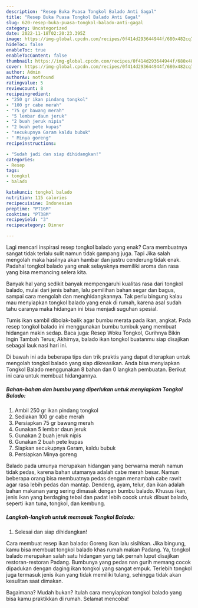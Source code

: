```yaml
---
description: "Resep Buka Puasa Tongkol Balado Anti Gagal"
title: "Resep Buka Puasa Tongkol Balado Anti Gagal"
slug: 620-resep-buka-puasa-tongkol-balado-anti-gagal
category: Uncategorized
date: 2022-11-18T02:20:23.395Z
image: https://img-global.cpcdn.com/recipes/0f414d293644944f/680x482cq70/tongkol-balado-foto-resep-utama.jpg
hideToc: false
enableToc: true
enableTocContent: false
thumbnail: https://img-global.cpcdn.com/recipes/0f414d293644944f/680x482cq70/tongkol-balado-foto-resep-utama.jpg
cover: https://img-global.cpcdn.com/recipes/0f414d293644944f/680x482cq70/tongkol-balado-foto-resep-utama.jpg
author: Admin
authorAv: notfound
ratingvalue: 5
reviewcount: 8
recipeingredient:
- "250 gr ikan pindang tongkol"
- "100 gr cabe merah"
- "75 gr bawang merah"
- "5 lembar daun jeruk"
- "2 buah jeruk nipis"
- "2 buah pete kupas"
- "secukupnya Garam kaldu bubuk"
- " Minya goreng"
recipeinstructions:

- "Sudah jadi dan siap dihidangkan!"
categories:
- Resep
tags:
- tongkol
- balado

katakunci: tongkol balado 
nutrition: 115 calories
recipecuisine: Indonesian
preptime: "PT16M"
cooktime: "PT38M"
recipeyield: "3"
recipecategory: Dinner

---
```



Lagi mencari inspirasi resep tongkol balado yang enak? Cara membuatnya sangat tidak terlalu sulit namun tidak gampang juga. Tapi Jika salah mengolah maka hasilnya akan hambar dan justru cenderung tidak enak. Padahal tongkol balado yang enak selayaknya memiliki aroma dan rasa yang bisa memancing selera kita.


Banyak hal yang sedikit banyak mempengaruhi kualitas rasa dari tongkol balado, mulai dari jenis bahan, lalu pemilihan bahan segar dan bagus, sampai cara mengolah dan menghidangkannya. Tak perlu bingung kalau mau menyiapkan tongkol balado yang enak di rumah, karena asal sudah tahu caranya maka hidangan ini bisa menjadi suguhan spesial.

Tumis ikan sambil dibolak-balik agar bumbu merata pada ikan, angkat. Pada resep tongkol balado ini menggunakan bumbu tumbuk yang membuat hidangan makin sedap. Baca juga: Resep Woku Tongkol, Gurihnya Bikin Ingin Tambah Terus; Akhirnya, balado ikan tongkol buatanmu siap disajikan sebagai lauk nasi hari ini.


Di bawah ini ada beberapa tips dan trik praktis yang dapat diterapkan untuk mengolah tongkol balado yang siap dikreasikan. Anda bisa menyiapkan Tongkol Balado menggunakan 8 bahan dan 0 langkah pembuatan. Berikut ini cara untuk membuat hidangannya.

<!--inarticleads1-->

##### Bahan-bahan dan bumbu yang diperlukan untuk menyiapkan Tongkol Balado:

1. Ambil 250 gr ikan pindang tongkol
1. Sediakan 100 gr cabe merah
1. Persiapkan 75 gr bawang merah
1. Gunakan 5 lembar daun jeruk
1. Gunakan 2 buah jeruk nipis
1. Gunakan 2 buah pete kupas
1. Siapkan secukupnya Garam, kaldu bubuk
1. Persiapkan  Minya goreng


Balado pada umunya merupakan hidangan yang berwarna merah namun tidak pedas, karena bahan utamanya adalah cabe merah besar. Namun beberapa orang bisa membuatnya pedas dengan menambah cabe rawit agar rasa lebih pedas dan mantap. Dendeng, ayam, telur, dan ikan adalah bahan makanan yang sering dimasak dengan bumbu balado. Khusus ikan, jenis ikan yang berdaging tebal dan padat lebih cocok untuk dibuat balado, seperti ikan tuna, tongkol, dan kembung. 

<!--inarticleads2-->

##### Langkah-langkah untuk memasak Tongkol Balado:


1. Selesai dan siap dihidangkan!

Cara membuat resep ikan balado: Goreng ikan lalu sisihkan. Jika bingung, kamu bisa membuat tongkol balado khas rumah makan Padang. Ya, tongkol balado merupakan salah satu hidangan yang tak pernah luput disajikan restoran-restoran Padang. Bumbunya yang pedas nan gurih memang cocok dipadukan dengan daging ikan tongkol yang sangat empuk. Terlebih tongkol juga termasuk jenis ikan yang tidak memiliki tulang, sehingga tidak akan kesulitan saat dimakan. 

Bagaimana? Mudah bukan? Itulah cara menyiapkan tongkol balado yang bisa kamu praktikkan di rumah. Selamat mencoba!
